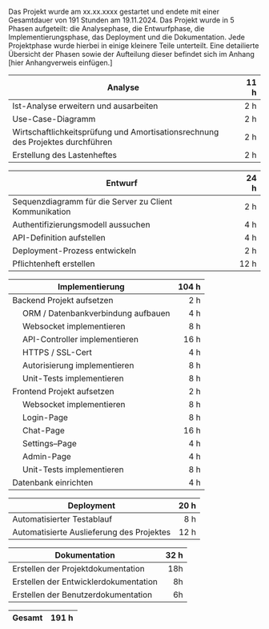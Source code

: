 Das Projekt wurde am xx.xx.xxxx gestartet und endete mit einer Gesamtdauer von 191 Stunden am 19.11.2024. Das Projekt wurde in 5 Phasen aufgeteilt: die Analysephase, die Entwurfphase, die Implementierungsphase, das Deployment und die Dokumentation. Jede Projektphase wurde hierbei in einige kleinere Teile unterteilt. Eine detailierte Übersicht der Phasen sowie der Aufteilung dieser befindet sich im Anhang [hier Anhangverweis einfügen.]

| Analyse                                                                        | 11 h |
| ------------------------------------------------------------------------------ | ---: |
| Ist-Analyse erweitern und ausarbeiten                                          |  2 h |
| Use-Case-Diagramm                                                              |  2 h |
| Wirtschaftlichkeitsprüfung und Amortisationsrechnung des Projektes durchführen |  2 h |
| Erstellung des Lastenheftes                                                    |  2 h |

| Entwurf                                                | 24 h |
| ------------------------------------------------------ | ---: |
| Sequenzdiagramm für die Server zu Client Kommunikation |  2 h |
| Authentifizierungsmodell aussuchen                     |  4 h |
| API-Definition aufstellen                              |  4 h |
| Deployment-Prozess entwickeln                          |  2 h |
| Pflichtenheft erstellen                                | 12 h |

| Implementierung                           | 104 h |
| ----------------------------------------- | ----: |
| Backend Projekt aufsetzen                 |   2 h |
| &emsp; ORM / Datenbankverbindung aufbauen |   4 h |
| &emsp; Websocket implementieren           |   8 h |
| &emsp; API-Controller implementieren      |  16 h |
| &emsp; HTTPS / SSL-Cert                   |   4 h |
| &emsp; Autorisierung implementieren       |   8 h |
| &emsp; Unit-Tests implementieren          |   8 h |
| Frontend Projekt aufsetzen                |   2 h |
| &emsp; Websocket implementieren           |   8 h |
| &emsp; Login-Page                         |   8 h |
| &emsp; Chat-Page                          |  16 h |
| &emsp; Settings–Page                      |   4 h |
| &emsp; Admin-Page                         |   4 h |
| &emsp; Unit-Tests implementieren          |   8 h |
| Datenbank einrichten                      |   4 h |

| Deployment                                | 20 h |
| ----------------------------------------- | ---: |
| Automatisierter Testablauf                |  8 h |
| Automatisierte Auslieferung des Projektes | 12 h |

| Dokumentation                         | 32 h |
| ------------------------------------- | ---: |
| Erstellen der Projektdokumentation    |  18h |
| Erstellen der Entwicklerdokumentation |   8h |
| Erstellen der Benutzerdokumentation   |   6h |

| Gesamt | 191 h |
| ------ | ----- |
